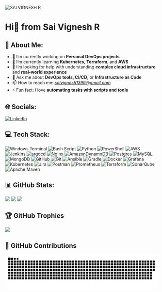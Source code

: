 ![SAI VIGNESH R](https://github.com/user-attachments/assets/eb169817-2a51-4d6a-b1ad-8dd3522d4046)




# Hi👋 from Sai Vignesh R

## 💫 About Me:
- 🔭 I’m currently working on **Personal DevOps projects**
- 🌱 I’m currently learning **Kubernetes**, **Terraform**, and **AWS**
- 🤔 I’m looking for help with understanding **complex cloud infrastructure** and **real-world experience**
- 💬 Ask me about **DevOps tools, CI/CD**, or **Infrastructure as Code**
- 📫 How to reach me: *saivignesh1399@gmail.com*
- ⚡ Fun fact: I love **automating tasks with scripts and tools**


## 🌐 Socials:
[![LinkedIn](https://img.shields.io/badge/LinkedIn-%230077B5.svg?logo=linkedin&logoColor=white)](https://linkedin.com/in/https://www.linkedin.com/in/sai-vignesh-r/) 

## 💻 Tech Stack:
![Windows Terminal](https://img.shields.io/badge/Windows%20Terminal-%234D4D4D.svg?style=for-the-badge&logo=windows-terminal&logoColor=white) ![Bash Script](https://img.shields.io/badge/bash_script-%23121011.svg?style=for-the-badge&logo=gnu-bash&logoColor=white) ![Python](https://img.shields.io/badge/python-3670A0?style=for-the-badge&logo=python&logoColor=ffdd54) ![PowerShell](https://img.shields.io/badge/PowerShell-%235391FE.svg?style=for-the-badge&logo=powershell&logoColor=white) ![AWS](https://img.shields.io/badge/AWS-%23FF9900.svg?style=for-the-badge&logo=amazon-aws&logoColor=white) ![Jenkins](https://img.shields.io/badge/jenkins-%232C5263.svg?style=for-the-badge&logo=jenkins&logoColor=white) ![argocd](https://img.shields.io/badge/argocd-%2300B0D9.svg?style=for-the-badge&logo=argocd&logoColor=white)
![Nginx](https://img.shields.io/badge/nginx-%23009639.svg?style=for-the-badge&logo=nginx&logoColor=white) ![AmazonDynamoDB](https://img.shields.io/badge/Amazon%20DynamoDB-4053D6?style=for-the-badge&logo=Amazon%20DynamoDB&logoColor=white) ![Postgres](https://img.shields.io/badge/postgres-%23316192.svg?style=for-the-badge&logo=postgresql&logoColor=white) ![MySQL](https://img.shields.io/badge/mysql-4479A1.svg?style=for-the-badge&logo=mysql&logoColor=white) ![MongoDB](https://img.shields.io/badge/MongoDB-%234ea94b.svg?style=for-the-badge&logo=mongodb&logoColor=white) ![GitHub](https://img.shields.io/badge/github-%23121011.svg?style=for-the-badge&logo=github&logoColor=white) ![Git](https://img.shields.io/badge/git-%23F05033.svg?style=for-the-badge&logo=git&logoColor=white) ![Ansible](https://img.shields.io/badge/ansible-%231A1918.svg?style=for-the-badge&logo=ansible&logoColor=white) ![Gradle](https://img.shields.io/badge/Gradle-02303A.svg?style=for-the-badge&logo=Gradle&logoColor=white) ![Docker](https://img.shields.io/badge/docker-%230db7ed.svg?style=for-the-badge&logo=docker&logoColor=white) ![Grafana](https://img.shields.io/badge/grafana-%23F46800.svg?style=for-the-badge&logo=grafana&logoColor=white) ![Kubernetes](https://img.shields.io/badge/kubernetes-%23326ce5.svg?style=for-the-badge&logo=kubernetes&logoColor=white) ![Jira](https://img.shields.io/badge/jira-%230A0FFF.svg?style=for-the-badge&logo=jira&logoColor=white) ![Postman](https://img.shields.io/badge/Postman-FF6C37?style=for-the-badge&logo=postman&logoColor=white) ![Prometheus](https://img.shields.io/badge/Prometheus-E6522C?style=for-the-badge&logo=Prometheus&logoColor=white) ![Terraform](https://img.shields.io/badge/terraform-%235835CC.svg?style=for-the-badge&logo=terraform&logoColor=white) ![SonarQube](https://img.shields.io/badge/SonarQube-black?style=for-the-badge&logo=sonarqube&logoColor=4E9BCD) ![Apache Maven](https://img.shields.io/badge/Apache%20Maven-C71A36?style=for-the-badge&logo=Apache%20Maven&logoColor=white)

## 📊 GitHub Stats:
![](https://github-readme-stats.vercel.app/api?username=SaiVicky321&theme=transparent&hide_border=false&include_all_commits=true&count_private=false)
![](https://github-readme-streak-stats.herokuapp.com/?user=SaiVicky321&theme=transparent&hide_border=false)
![](https://github-readme-stats.vercel.app/api/top-langs/?username=SaiVicky321&theme=transparent&hide_border=false&include_all_commits=true&count_private=false&layout=compact)

## 🏆 GitHub Trophies
![](https://github-profile-trophy.vercel.app/?username=SaiVicky321&theme=transparent&no-frame=false&no-bg=false&margin-w=4)

## 🐍 GitHub Contributions
<picture>
  <source media="(prefers-color-scheme: dark)" srcset="https://raw.githubusercontent.com/SaiVicky321/SaiVicky321/output/github-snake-dark.svg" />
  <source media="(prefers-color-scheme: light)" srcset="https://raw.githubusercontent.com/SaiVicky321/SaiVicky321/output/github-snake.svg" />
  <img alt="github-snake" src="https://raw.githubusercontent.com/SaiVicky321/SaiVicky321/output/github-snake.svg" />
</picture>
